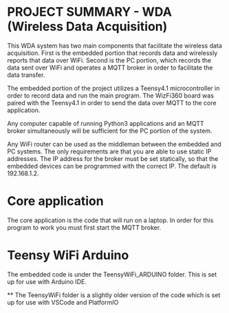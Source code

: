 # PROJECT SUMMARY - WDA (Wireless Data Acquisition)

This WDA system has two main components that facilitate the wireless data acquisition. First is the embedded portion that records data and wirelessly reports that data over WiFi. Second is the PC portion, which records the data sent over WiFi and operates a MQTT broker in order to facilitate the data transfer.

The embedded portion of the project utilizes a Teensy4.1 microcontroller in order to record data and run the main program. The WizFi360 board was paired with the Teensy4.1 in order to send the data over MQTT to the core application.

Any computer capable of running Python3 applications and an MQTT broker simultaneously will be sufficient for the PC portion of the system. 

Any WiFi router can be used as the middleman between the embedded and PC systems. The only requirements are that you are able to use static IP addresses. The IP address for the broker must be set statically, so that the embedded devices can be programmed with the correct IP. The default is 192.168.1.2.

# Core application
The core application is the code that will run on a laptop. In order for this program to work you must first start the MQTT broker.

# Teensy WiFi Arduino
The embedded code is under the TeensyWiFi_ARDUINO folder. This is set up for use with Arduino IDE.

** The TeensyWiFi folder is a slightly older version of the code which is set up for use with VSCode and PlatformIO
